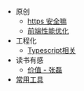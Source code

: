 - 原创
  - [https 安全嘛](original/https.md)
  - [前端性能优化](original/performance.md)
- 工程化
  - [Typescript相关](project/ts.md)
- 读书有感
  - [价值 - 张磊](reader/worth.md)
- [常用工具](other/tools.md)
